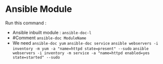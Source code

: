 # Ansible Module

Run this command : 
- Ansible inbuilt module : `ansible-doc-l` 
- #Comment `ansible-doc ModuleName`
- We need `ansible-doc yum` `ansible-doc service`
```ansible webservers -i inventory -m yum -a "name=httpd state=present" --sudo```
```ansible webservers -i inventory -m service -a "name=httpd enabled=yes state=started" --sudo```
